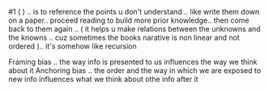 #1
(  ) .. is to reference the points u don't understand .. like write them down on a paper.. proceed reading to build more prior knowledge.. then come back to them again .. ( it helps u make relations between the unknowns and the knowns .. cuz sometimes the books narative is non linear and not ordered ).. it's somehow like recursion 

Framing bias .. the way info is presented to us influences the way we think about it
Anchoring bias .. the order and the way in which we are exposed to new info influences what we think about othe info after it